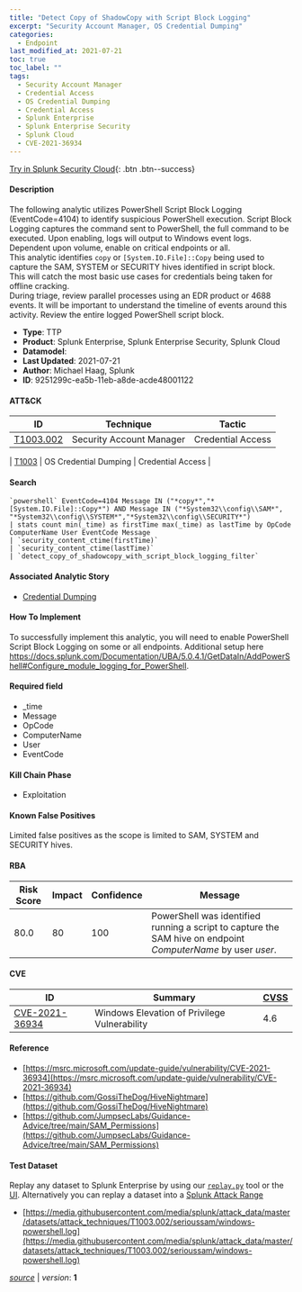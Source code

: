 ```yaml
---
title: "Detect Copy of ShadowCopy with Script Block Logging"
excerpt: "Security Account Manager, OS Credential Dumping"
categories:
  - Endpoint
last_modified_at: 2021-07-21
toc: true
toc_label: ""
tags:
  - Security Account Manager
  - Credential Access
  - OS Credential Dumping
  - Credential Access
  - Splunk Enterprise
  - Splunk Enterprise Security
  - Splunk Cloud
  - CVE-2021-36934
---
```




[Try in Splunk Security Cloud](https://www.splunk.com/en_us/cyber-security.html){: .btn .btn--success}

#### Description

The following analytic utilizes PowerShell Script Block Logging (EventCode=4104) to identify suspicious PowerShell execution. Script Block Logging captures the command sent to PowerShell, the full command to be executed. Upon enabling, logs will output to Windows event logs. Dependent upon volume, enable on critical endpoints or all. \
This analytic identifies `copy` or `[System.IO.File]::Copy` being used to capture the SAM, SYSTEM or SECURITY hives identified in script block. This will catch the most basic use cases for credentials being taken for offline cracking. \
During triage, review parallel processes using an EDR product or 4688 events. It will be important to understand the timeline of events around this activity. Review the entire logged PowerShell script block.

- **Type**: TTP
- **Product**: Splunk Enterprise, Splunk Enterprise Security, Splunk Cloud
- **Datamodel**: 
- **Last Updated**: 2021-07-21
- **Author**: Michael Haag, Splunk
- **ID**: 9251299c-ea5b-11eb-a8de-acde48001122


#### ATT&CK

| ID          | Technique   | Tactic         |
| ----------- | ----------- |--------------- |
| [T1003.002](https://attack.mitre.org/techniques/T1003/002/) | Security Account Manager | Credential Access |



| [T1003](https://attack.mitre.org/techniques/T1003/) | OS Credential Dumping | Credential Access |





#### Search

```
`powershell` EventCode=4104 Message IN ("*copy*","*[System.IO.File]::Copy*") AND Message IN ("*System32\\config\\SAM*", "*System32\\config\\SYSTEM*","*System32\\config\\SECURITY*") 
| stats count min(_time) as firstTime max(_time) as lastTime by OpCode ComputerName User EventCode Message 
| `security_content_ctime(firstTime)` 
| `security_content_ctime(lastTime)` 
| `detect_copy_of_shadowcopy_with_script_block_logging_filter`
```

#### Associated Analytic Story
* [Credential Dumping](/stories/credential_dumping)


#### How To Implement
To successfully implement this analytic, you will need to enable PowerShell Script Block Logging on some or all endpoints. Additional setup here https://docs.splunk.com/Documentation/UBA/5.0.4.1/GetDataIn/AddPowerShell#Configure_module_logging_for_PowerShell.

#### Required field
* _time
* Message
* OpCode
* ComputerName
* User
* EventCode


#### Kill Chain Phase
* Exploitation


#### Known False Positives
Limited false positives as the scope is limited to SAM, SYSTEM and SECURITY hives.


#### RBA

| Risk Score  | Impact      | Confidence   | Message      |
| ----------- | ----------- |--------------|--------------|
| 80.0 | 80 | 100 | PowerShell was identified running a script to capture the SAM hive on endpoint $ComputerName$ by user $user$. |



#### CVE

| ID          | Summary | [CVSS](https://nvd.nist.gov/vuln-metrics/cvss) |
| ----------- | ----------- | -------------- |
| [CVE-2021-36934](https://nvd.nist.gov/vuln/detail/CVE-2021-36934) | Windows Elevation of Privilege Vulnerability | 4.6 |



#### Reference

* [https://msrc.microsoft.com/update-guide/vulnerability/CVE-2021-36934](https://msrc.microsoft.com/update-guide/vulnerability/CVE-2021-36934)
* [https://github.com/GossiTheDog/HiveNightmare](https://github.com/GossiTheDog/HiveNightmare)
* [https://github.com/JumpsecLabs/Guidance-Advice/tree/main/SAM_Permissions](https://github.com/JumpsecLabs/Guidance-Advice/tree/main/SAM_Permissions)



#### Test Dataset
Replay any dataset to Splunk Enterprise by using our [`replay.py`](https://github.com/splunk/attack_data#using-replaypy) tool or the [UI](https://github.com/splunk/attack_data#using-ui).
Alternatively you can replay a dataset into a [Splunk Attack Range](https://github.com/splunk/attack_range#replay-dumps-into-attack-range-splunk-server)

* [https://media.githubusercontent.com/media/splunk/attack_data/master/datasets/attack_techniques/T1003.002/serioussam/windows-powershell.log](https://media.githubusercontent.com/media/splunk/attack_data/master/datasets/attack_techniques/T1003.002/serioussam/windows-powershell.log)


[*source*](https://github.com/splunk/security_content/tree/develop/detections/endpoint/detect_copy_of_shadowcopy_with_script_block_logging.yml) \| *version*: **1**